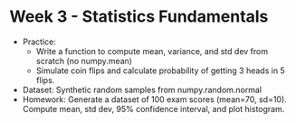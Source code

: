 # Week 3 - Statistics Fundamentals
- Practice:
    - Write a function to compute mean, variance, and std dev from scratch (no numpy.mean)
    - Simulate coin flips and calculate probability of getting 3 heads in 5 flips.
- Dataset: Synthetic random samples from numpy.random.normal
- Homework: Generate a dataset of 100 exam scores (mean=70, sd=10). Compute mean, std dev, 95% confidence interval, and plot histogram.